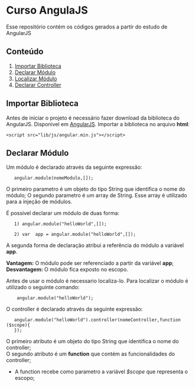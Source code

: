 # Curso AngulaJS

   Esse repositório contém os códigos gerados a partir do estudo de AngularJS
   
## Conteúdo

  1. [Importar Biblioteca](#importar)
  2. [Declarar Módulo](#modulo)
  3. [Localizar Módulo](#localizarModulo)
  4. [Declarar Controller](#declararController)
  
<a name="importar"></a>  
## Importar Biblioteca
  Antes de iniciar o projeto é necessário fazer download da biblioteca do AngularJS. Disponivel em [AngularJS](https://angularjs.org/).
  Importar a biblioteca no arquivo **html**:  

    <script src="lib/js/angular.min.js"></script>

  
<a name="modulo"></a>
## Declarar Módulo
   Um módulo é declarado através da seguinte expressão:
   
       angular.module(nomeModulo,[]);
       
   O primeiro parametro é um objeto do tipo String que identifica o nome do módulo;
   O segundo  parametro é um array  de String. Esse array é utilizado para a injeção de módulos.

   É possível declarar um módulo de duas forma:
   
       1) angular.module("helloWorld",[]);
            
       2) var  app = angular.module("helloWorld",[]);     
   
   A segunda forma de declaração atribui a referência do módulo a  variável **app**.
   
   **Vantagem:** O módulo pode ser referenciado a partir da variável **app**;<br/>
   **Desvantagem:** O módulo fica exposto no escopo.
     
<a name="localizarModulo"></a>
    Antes de usar o módulo é necessario localiza-lo. Para localizar o módulo é utilizado o seguinte comando:
           
        angular.module("helloWorld");
        
<a name="declararController"></a>
   O controller é declarado através da seguinte expressão: 
   	
       angular.module("helloWorld").controller(nomeController,function ($scope){
       });
       
   O primeiro atributo é um objeto do tipo String que identifica o nome do controller; <br/>
   O segundo atributo é um **function** que contém as funcionalidades do controller; <br/>
   - A function recebe como parametro a variável *$scope* que representa o escopo; 
   

